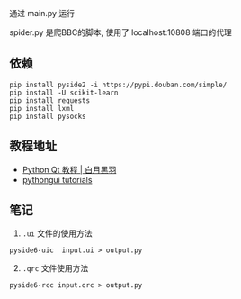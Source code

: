通过 main.py 运行

spider.py 是爬BBC的脚本, 使用了 localhost:10808 端口的代理

## 依赖

```shell
pip install pyside2 -i https://pypi.douban.com/simple/
pip install -U scikit-learn
pip install requests
pip install lxml
pip install pysocks
```

## 教程地址

- [Python Qt 教程 | 白月黑羽](https://www.byhy.net/tut/py/gui/qt_01/)
- [pythongui tutorials](https://www.pythonguis.com/tutorials/)

## 笔记

1. `.ui` 文件的使用方法

```shell
pyside6-uic  input.ui > output.py
```

2. `.qrc` 文件使用方法

```shell
pyside6-rcc input.qrc > output.py
```
